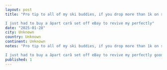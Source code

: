 ```yaml
---
layout: post
title: "Pro tip to all of my ski buddies, if you drop more than 1k on ski boots be sure and buy a couple pairs of extra toes and heels.

I just had to buy a âpart carâ set off eBay to revive my perfectly"
date: "2025-01-28"
city: Unknown
country: Unknown
continent: Unknown
notes: "Pro tip to all of my ski buddies, if you drop more than 1k on ski boots be sure and buy a couple pairs of extra toes and heels.

I just had to buy a âpart carâ set off eBay to revive my perfectly good 14 year old boots With warmth toes so they could mount em up."
published: 1
---
```

